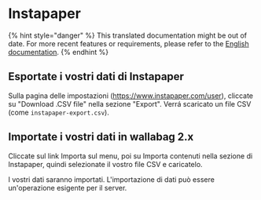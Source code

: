 # Instapaper

{% hint style="danger" %}
This translated documentation might be out of date. For more recent features or requirements, please refer to the [English documentation](https://doc.wallabag.org/en/).
{% endhint %}

## Esportate i vostri dati di Instapaper

Sulla pagina delle impostazioni
([<https://www.instapaper.com/user>](https://www.instapaper.com/user)),
cliccate su "Download .CSV file" nella sezione "Export". Verrá scaricato
un file CSV (come `instapaper-export.csv`).

## Importate i vostri dati in wallabag 2.x

Cliccate sul link Importa sul menu, poi su Importa contenuti nella
sezione di Instapaper, quindi selezionate il vostro file CSV e
caricatelo.

I vostri dati saranno importati. L'importazione di dati può essere
un'operazione esigente per il server.
